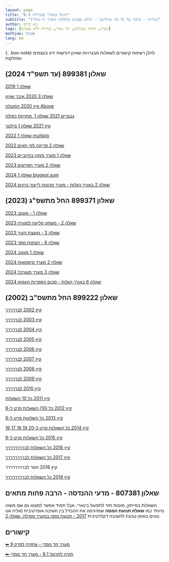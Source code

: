 ```yaml
---
layout: page
title: "9.3 תרגול במערך מבגרויות"
subtitle: "בגרויות - מיקוד על כל מה שרלוונטי - (ללא עצמים מחלקות ומערך דו-ממדי)"
author: גיא סידס
tags: [מערך, תרגול מערכים, חד ממדי, בגרויות ללא עצמים]
mathjax: true
lang: he
---
```


{: .box-note}
להלן רשימת קישורים לשאלות מבגרויות שאינן דורשות ידע בעצמים ומחלקות


## שאלון 899381 (עד תשפ"ד 2024)
[2019 שאלה 1](/bagruyot/2019.6.381.pdf)

[שאלה 3 2020 איבר שוויון](/bagruyot/2020.5.381.pdf)

[קיץ 2020 הפעולה Above](/bagruyot/2020.6.381.pdf)

[נבצרים 2021 שאלה 1, מחרוזת כפולה](/bagruyot/2021.5.381.pdf)

[קיץ 2021 שאלה 1 פילטר](/bagruyot/2021.6.381.pdf)

[2022 שאלה 1 multiply](/bagruyot/2022.6.381.pdf)

[2022 שאלה 2 סריקה לפי תאים](/bagruyot/2022.6.381.pdf)

[2023 שאלה 1 מערך ממוין בחיוביים](/bagruyot/2023.6.381.pdf)

[2023 שאלה 2 מערך הפרשים](/bagruyot/2023.6.381.pdf)

[2024 שאלה 1 biggest sum](/bagruyot/2024.6.381.pdf)

[2024 שאלה 2 באורך הגלות - מערך מכונות לייצור ברגים](/bagruyot/2024.6.381.pdf)


## שאלון 899371 החל מתשפ"ג (2023)
[2023 שאלה 1 - מעקב](/bagruyot/2023.6.371.pdf)

[2023 שאלה 2 - משחק קליעה למטרה](/bagruyot/2023.6.371.pdf)

[2023 שאלה 3 - מועצת העיר](/bagruyot/2023.6.371.pdf)

[2023 שאלה 6 - הצפנת מסר](/bagruyot/2023.6.371.pdf)

[2024 שאלה 1 מעקב](/bagruyot/2024.6.371.pdf)

[2024 שאלה 2 מערך סיסמאות](/bagruyot/2024.6.371.pdf)

[2024 שאלה 3 מערך מעורבל](/bagruyot/2024.6.371.pdf)

[2024 שאלה 6 באורך הגלות - סכום הספרות העמוק](/bagruyot/2024.6.371.pdf)


## שאלון 899222 החל מתשס"ב (2002)
[קיץ 2002 לבררררר](/bagruyot/2002.6.222.pdf)

[קיץ 2003 לבררררר](/bagruyot/2003.6.222.pdf)

[קיץ 2004 לבררררר](/bagruyot/2004.6.222.pdf)

[קיץ 2005 לבררררר](/bagruyot/2005.6.222.pdf)

[קיץ 2006 לבררררר](/bagruyot/2006.6.222.pdf)

[קיץ 2007 לבררררר](/bagruyot/2007.6.222.pdf)

[קיץ 2008 לבררררר](/bagruyot/2008.6.222.pdf)

[קיץ 2009 לבררררר](/bagruyot/2009.6.222.pdf)

[קיץ 2010 לבררררר](/bagruyot/2010.6.222.pdf)

[קיץ 2011 כל 10 השאלות](/bagruyot/2011.6.222.pdf)

[קיץ 2012 כל (10) השאלות פרט ל-9](/bagruyot/2012.6.222.pdf)

[קיץ 2013 כל השלאות פרט ל-9](/bagruyot/2013.6.222.pdf)

[קיץ 2014 כל השאלות פרט ל-16,17,18,19,20](/bagruyot/2014.6.222.pdf)

[קיץ 2015 כל השאלות פרט ל-9](/bagruyot/2015.6.222.pdf)

[קיץ 2016 כל השאלות לברררררררר](/bagruyot/2016.6.222.pdf)

[קיץ 2017 כל השאלות לברררררררר](/bagruyot/2017.6.222.pdf)

קיץ 2018 חסר לברררררררר

[קיץ 2019 כל השאלות לברררררררר](/bagruyot/2019.6.222.pdf)


## שאלון 807381 - מדעי ההנדסה - הרבה פחות מתאים
השאלות בפייתון, מוטות חזר לתפעול בינארי. אבל תמיד אפשר למצוא גם שם משהו מיוחד כמו **שאלת תנועת המסה** שמדגימה את ההבדל בין חשיבה אופרטיבית (אליה אנו נוטים באופן טבעי) לחשיבה דקלרטיבית
[2017 - תנועת מסה במערך מסילה. שאלה 2](https://meyda.education.gov.il/sheeloney_bagrut/2017/6/HEB/807381.pdf)


## קישורים

[⬅ חזרה לפרק 9a - מערך חד ממדי](/cs2/Chapter9a)

[⬅ חזרה לתרגול 9.1 - מערך חד ממדי](/cs2/Chapter9Ex9.1)


